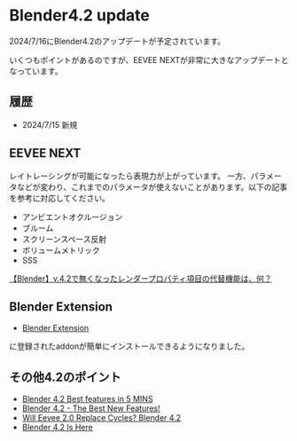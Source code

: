 # Blender4.2 update
2024/7/16にBlender4.2のアップデートが予定されています。

いくつもポイントがあるのですが、EEVEE NEXTが非常に大きなアップデートとなっています。

## 履歴
- 2024/7/15 新規


## EEVEE NEXT
レイトレーシングが可能になったら表現力が上がっています。
一方、パラメータなどが変わり、これまでのパラメータが使えないことがあります。以下の記事を参考に対応してください。
- アンビエントオクルージョン
- ブルーム
- スクリーンスペース反射
- ボリュームメトリック
- SSS

[【Blender】v.4.2で無くなったレンダープロパティ項目の代替機能は、何？](https://note.com/info_/n/na01c2e84de2f)

## Blender Extension
- [Blender Extension](https://extensions.blender.org/)

に登録されたaddonが簡単にインストールできるようになりました。

## その他4.2のポイント
- [Blender 4.2 Best features in 5 MINS](https://www.youtube.com/watch?v=ST2_eFRcKwQ)
- [Blender 4.2 - The Best New Features!](https://www.youtube.com/watch?v=lf0dteL4Wxg)
- [Will Eevee 2.0 Replace Cycles?  Blender 4.2](https://www.youtube.com/watch?v=K8Gc5ys5Ba8)
- [Blender 4.2 Is Here](https://www.youtube.com/watch?v=S3phJ3GDb7o)